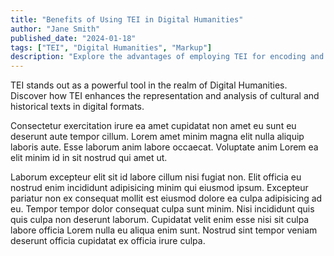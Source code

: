 ```yaml
---
title: "Benefits of Using TEI in Digital Humanities"
author: "Jane Smith"
published_date: "2024-01-18"
tags: ["TEI", "Digital Humanities", "Markup"]
description: "Explore the advantages of employing TEI for encoding and preserving humanities data in the digital era."
---
```


TEI stands out as a powerful tool in the realm of Digital Humanities. Discover how TEI enhances the representation and analysis of cultural and historical texts in digital formats.

Consectetur exercitation irure ea amet cupidatat non amet eu sunt eu deserunt aute tempor cillum. Lorem amet minim magna elit nulla aliquip laboris aute. Esse laborum anim labore occaecat. Voluptate anim Lorem ea elit minim id in sit nostrud qui amet ut.

Laborum excepteur elit sit id labore cillum nisi fugiat non. Elit officia eu nostrud enim incididunt adipisicing minim qui eiusmod ipsum. Excepteur pariatur non ex consequat mollit est eiusmod dolore ea culpa adipisicing ad eu. Tempor tempor dolor consequat culpa sunt minim. Nisi incididunt quis quis culpa non deserunt laborum. Cupidatat velit enim esse nisi sit culpa labore officia Lorem nulla eu aliqua enim sunt. Nostrud sint tempor veniam deserunt officia cupidatat ex officia irure culpa.
